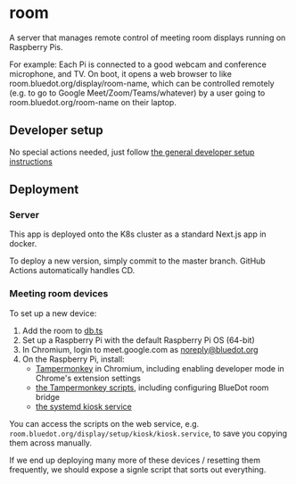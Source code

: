 # room

A server that manages remote control of meeting room displays running on Raspberry Pis.

For example: Each Pi is connected to a good webcam and conference microphone, and TV. On boot, it opens a web browser to like room.bluedot.org/display/room-name, which can be controlled remotely (e.g. to go to Google Meet/Zoom/Teams/whatever) by a user going to room.bluedot.org/room-name on their laptop.

## Developer setup

No special actions needed, just follow [the general developer setup instructions](../../README.md#developer-setup-instructions)

## Deployment

### Server

This app is deployed onto the K8s cluster as a standard Next.js app in docker.

To deploy a new version, simply commit to the master branch. GitHub Actions automatically handles CD.

### Meeting room devices

To set up a new device:

1. Add the room to [db.ts](./src/lib/api/db.ts)
2. Set up a Raspberry Pi with the default Raspberry Pi OS (64-bit)
3. In Chromium, login to meet.google.com as noreply@bluedot.org
4. On the Raspberry Pi, install:
   - [Tampermonkey](https://chromewebstore.google.com/detail/tampermonkey/dhdgffkkebhmkfjojejmpbldmpobfkfo?pli=1) in Chromium, including enabling developer mode in Chrome's extension settings
   - [the Tampermonkey scripts](./public/display/setup/tampermonkey/), including configuring BlueDot room bridge
   - [the systemd kiosk service](./public/display/setup/kiosk/)

You can access the scripts on the web service, e.g. `room.bluedot.org/display/setup/kiosk/kiosk.service`, to save you copying them across manually.

If we end up deploying many more of these devices / resetting them frequently, we should expose a signle script that sorts out everything.
